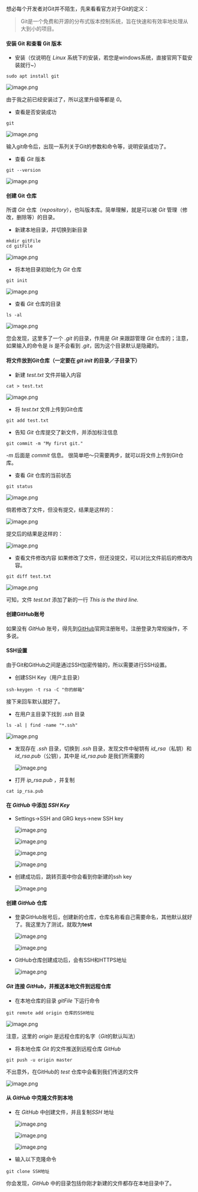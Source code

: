想必每个开发者对Git并不陌生，先来看看官方对于Git的定义：

> Git是一个免费和开源的分布式版本控制系统，旨在快速和有效率地处理从大到小的项目。

#### 安装 Git 和查看 Git 版本

- 安装（仅说明在 *Linux* 系统下的安装，若您是windows系统，直接官网下载安装就行~）

```
sudo apt install git
```

![image.png](../assets/git-01.png)

由于我之前已经安装过了，所以这里升级等都是 *0*。

- 查看是否安装成功

```
git
```

![image.png](../assets/git-02.png)

输入git命令后，出现一系列关于Git的参数和命令等，说明安装成功了。

- 查看 *Git* 版本

```
git --version
```

![image.png](../assets/git-03.png)

#### 创建 Git 仓库

所谓 *Git* 仓库（*repository*），也叫版本库。简单理解，就是可以被 *Git* 管理（修改，删除等）的目录。

- 新建本地目录，并切换到新目录

```
mkdir gitFile
cd gitFile
```

![image.png](../assets/git-04.png)

- 将本地目录初始化为 *Git* 仓库

```
git init
```

![image.png](../assets/git-05.png)

- 查看 *Git* 仓库的目录

```
ls -al
```

![image.png](../assets/git-06.png)

您会发现，这里多了一个 *.git* 的目录，作用是 *Git* 来跟踪管理 *Git* 仓库的；注意，如果输入的命令是 *ls* 是不会看到 *.git*，因为这个目录默认是隐藏的。

#### 将文件放到Git仓库（一定要在 *git init* 的目录／子目录下）

- 新建 *test.txt* 文件并输入内容

```
cat > test.txt
```

![image.png](../assets/git-07.png)

- 将 *test.txt* 文件上传到Git仓库

```
git add test.txt 
```

- 告知 *Git* 仓库提交了新文件，并添加标注信息

```
git commit -m "My first git."
```

*-m* 后面是 *commit* 信息。
很简单吧～只需要两步，就可以将文件上传到Git仓库。

- 查看 *Git* 仓库的当前状态

```
git status
```

![image.png](../assets/git-08.png)

倘若修改了文件，但没有提交，结果是这样的：

![image.png](../assets/git-09.png)

提交后的结果是这样的：

![image.png](../assets/git-10.png)

- 查看文件修改内容
  如果修改了文件，但还没提交，可以对比文件前后的修改内容。

```
git diff test.txt
```

![image.png](../assets/git-11.png)

可知，文件 *test.txt* 添加了新的一行 *This is the third line.*

#### 创建GitHub账号

如果没有 *GitHub* 账号，得先到[GitHub](https://github.com/)官网注册账号。注册登录为常规操作，不多说。

#### SSH设置

由于Git和GitHub之间是通过SSH加密传输的，所以需要进行SSH设置。

- 创建SSH Key（用户主目录）

```
ssh-keygen -t rsa -C "你的邮箱"
```

接下来回车默认就好了。

- 在用户主目录下找到 *.ssh* 目录

```
ls -al | find -name "*.ssh"
```

![image.png](../assets/git-12.png)

- 发现存在 *.ssh* 目录，切换到 *.ssh* 目录，发现文件中秘钥有 *id_rsa*（私钥）和 *id_rsa.pub*（公钥），其中是 *id_rsa.pub* 是我们所需要的

  ![image.png](../assets/git-13.png)

- 打开 *ip_rsa.pub* ，并复制

```
cat ip_rsa.pub
```

#### 在 *GitHub* 中添加 *SSH Key*

- Settings->SSH and GRG keys->new SSH key

  ![image.png](../assets/git-14.png)

  ![image.png](../assets/git-15.png)

  ![image.png](../assets/git-16.png)

  ![image.png](../assets/git-17.png)

- 创建成功后，跳转页面中你会看到你新建的ssh key

  ![image.png](../assets/git-18.png)

#### 创建 *GitHub* 仓库

- 登录GitHub账号后，创建新的仓库，仓库名称看自己需要命名，其他默认就好了。我这里为了测试，就取为**test**

  ![image.png](../assets/git-19.png)

  ![image.png](../assets/git-20.png)

- GitHub仓库创建成功后，会有SSH和HTTPS地址

  ![image.png](../assets/git-21.png)

#### *Git* 连接 *GitHub*，并推送本地文件到远程仓库

- 在本地仓库的目录 *gitFile* 下运行命令

```
git remote add origin 仓库的SSH地址
```

![image.png](../assets/git-22.png)

注意，这里的 *origin* 是远程仓库的名字（*Git*的默认叫法）

- 将本地仓库 *Git* 的文件推送到远程仓库 *GitHub*

```
git push -u origin master
```

不出意外，在GitHub的 *test* 仓库中会看到我们传送的文件

![image.png](../assets/git-23.png)

#### 从 *GitHub* 中克隆文件到本地

- 在 *GitHub* 中创建文件，并且复制*SSH* 地址

  ![image.png](../assets/git-24.png)

  ![image.png](../assets/git-25.png)

  ![image.png](../assets/git-26.png)

- 输入以下克隆命令

```
git clone SSH地址
```

你会发现，*GitHub* 中的目录包括你刚才新建的文件都存在本地目录中了。